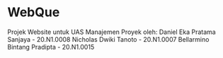 # WebQue
Projek Website untuk UAS Manajemen Proyek oleh:
Daniel Eka Pratama Sanjaya - 20.N1.0008
Nicholas Dwiki Tanoto - 20.N1.0007
Bellarmino Bintang Pradipta - 20.N1.0015
